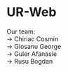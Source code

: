 # UR-Web

Our team:  
  -> Chiriac Cosmin  
  -> Giosanu George  
  -> Guler Afanasie  
  -> Rusu Bogdan
